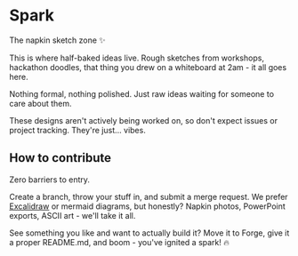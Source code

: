 # Spark

The napkin sketch zone ✨

This is where half-baked ideas live.
Rough sketches from workshops, hackathon doodles, that thing you drew on a whiteboard at 2am - it all goes here.

Nothing formal, nothing polished.
Just raw ideas waiting for someone to care about them.

These designs aren't actively being worked on, so don't expect issues or project tracking.
They're just... vibes.

## How to contribute

Zero barriers to entry.

Create a branch, throw your stuff in, and submit a merge request.
We prefer [Excalidraw](https://excalidraw.com/) or mermaid diagrams, but honestly?
Napkin photos, PowerPoint exports, ASCII art - we'll take it all.

See something you like and want to actually build it?
Move it to Forge, give it a proper README.md, and boom - you've ignited a spark! 🔥

